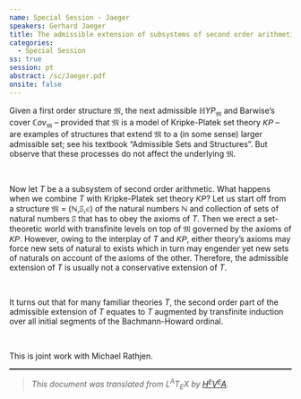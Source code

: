 ```yaml
---
name: Special Session - Jaeger
speakers: Gerhard Jaeger
title: The admissible extension of subsystems of second order arithmetic
categories:
  - Special Session
ss: true
session: pt
abstract: /sc/Jaeger.pdf
onsite: false
---
```

<p>Given a first order structure &#x1D510;, the next admissible &#x210D;<span style="font-style:italic">YP</span><sub>&#x1D510;</sub> and Barwise&#x2019;s cover &#x2102;<span style="font-style:italic">ov</span><sub>&#x1D510;</sub> &#x2013; provided that &#x1D510; is a model of Kripke-Platek set theory <span style="font-family:sans-serif"><span style="font-style:italic">KP</span></span> &#x2013; are examples of structures that extend &#x1D510; to a (in some sense) larger admissible set; see his textbook &#x201C;Admissible Sets and Structures&#x201D;. But observe that these processes do not affect the underlying &#x1D510;.</p><p><br>
</p><p>Now let <span style="font-style:italic">T</span> be a a subsystem of second order arithmetic. What happens when we combine <span style="font-style:italic">T</span> with Kripke-Platek set theory <span style="font-family:sans-serif"><span style="font-style:italic">KP</span></span>? Let us start off from a structure &#x1D510; = (&#x2115;,&#x1D54A;,&#x2208;) of the natural numbers &#x2115; and collection of sets of natural numbers &#x1D54A; that has to obey the axioms of <span style="font-style:italic">T</span>. Then we erect a set-theoretic world with transfinite levels on top of &#x1D510; governed by the axioms of <span style="font-family:sans-serif"><span style="font-style:italic">KP</span></span>. However, owing to the interplay of <span style="font-style:italic">T</span> and <span style="font-family:sans-serif"><span style="font-style:italic">KP</span></span>, either theory&#x2019;s axioms may force new sets of natural to exists which in turn may engender yet new sets of naturals on account of the axioms of the other. Therefore, the admissible extension of <span style="font-style:italic">T</span> is usually not a conservative extension of <span style="font-style:italic">T</span>.</p><p><br>
</p><p>It turns out that for many familiar theories <span style="font-style:italic">T</span>, the second order part of the admissible extension of <span style="font-style:italic">T</span> equates to <span style="font-style:italic">T</span> augmented by transfinite induction over all initial segments of the Bachmann-Howard ordinal.</p><p><br>
</p><p>This is joint work with Michael Rathjen.</p><!--CUT END -->
<!--HTMLFOOT-->
<!--ENDHTML-->
<!--FOOTER-->
<hr style="height:2"><blockquote class="quote"><em>This document was translated from L<sup>A</sup>T<sub>E</sub>X by
</em><a href="http://hevea.inria.fr/index.html"><em>H</em><em><span style="font-size:small"><sup>E</sup></span></em><em>V</em><em><span style="font-size:small"><sup>E</sup></span></em><em>A</em></a><em>.</em></blockquote>
